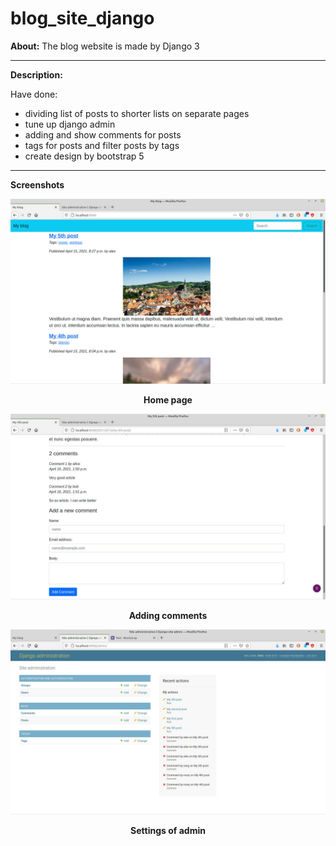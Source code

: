 # blog_site_django

**About:** The blog website is made by Django 3 

<hr>

**Description:**

Have done:
- dividing list of posts to shorter lists on separate pages
- tune up django admin
- adding and show comments for posts
- tags for posts and filter posts by tags
- create dеsign by bootstrap 5

<hr>

**Screenshots**

<p align="center">
  <img width = "800" src="screenshots/home_page.jpg"/>
<p align="center"><b>Home page</b><p align="center">
</p>

<p align="center">
  <img width = "800" src="screenshots/add_comment.jpg"/>
<p align="center"><b>Adding comments</b><p align="center">
</p>


<p align="center">
  <img width = "800" src="screenshots/admin.jpg"/>
<p align="center"><b>Settings of admin</b><p align="center">
</p>
